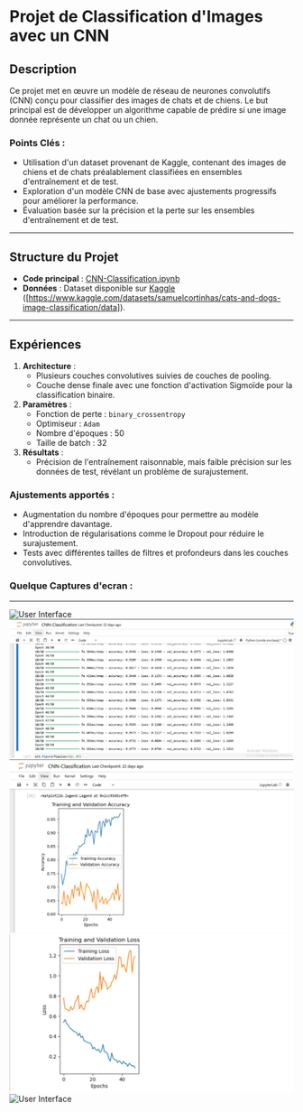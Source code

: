 # Projet de Classification d'Images avec un CNN

## Description
Ce projet met en œuvre un modèle de réseau de neurones convolutifs (CNN) conçu pour classifier des images de chats et de chiens. Le but principal est de développer un algorithme capable de prédire si une image donnée représente un chat ou un chien.

### Points Clés :
- Utilisation d'un dataset provenant de Kaggle, contenant des images de chiens et de chats préalablement classifiées en ensembles d'entraînement et de test.
- Exploration d'un modèle CNN de base avec ajustements progressifs pour améliorer la performance.
- Évaluation basée sur la précision et la perte sur les ensembles d'entraînement et de test.

---

## Structure du Projet

- **Code principal** : [CNN-Classification.ipynb](./CNN-Classification.ipynb)  
- **Données** : Dataset disponible sur [Kaggle](#) ([https://www.kaggle.com/datasets/samuelcortinhas/cats-and-dogs-image-classification/data]).  

---

## Expériences
1. **Architecture** :  
   - Plusieurs couches convolutives suivies de couches de pooling.
   - Couche dense finale avec une fonction d'activation Sigmoïde pour la classification binaire.
2. **Paramètres** :
   - Fonction de perte : `binary_crossentropy`  
   - Optimiseur : `Adam`  
   - Nombre d'époques : 50
   - Taille de batch : 32
3. **Résultats** :  
   - Précision de l'entraînement raisonnable, mais faible précision sur les données de test, révélant un problème de surajustement.

### Ajustements apportés :
- Augmentation du nombre d'époques pour permettre au modèle d'apprendre davantage.
- Introduction de régularisations comme le Dropout pour réduire le surajustement.
- Tests avec différentes tailles de filtres et profondeurs dans les couches convolutives.
### Quelque Captures d'ecran : 
---
![User Interface](./CNNarchitecture.jpg)
![User Interface](./training-epochs.jpg)
![User Interface](./plots.jpg)
![User Interface](./lossplotting.jpg)
![User Interface](./prediction.png)
